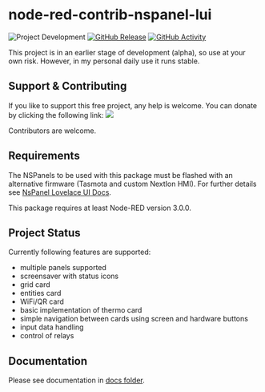 # node-red-contrib-nspanel-lui

![Project Development](https://img.shields.io/badge/under-Development-blue)
[![GitHub Release](https://img.shields.io/badge/alpha-releases-blue)](https://github.com/laluz742/node-red-contrib-nspanel-lui/releases)
[![GitHub Activity](https://img.shields.io/github/commit-activity/m/laluz742/node-red-contrib-nspanel-lui)](https://github.com/laluz742/node-red-contrib-nspanel-lui/commits/main)

This project is in an earlier stage of development (alpha), so use at your own risk. However, in my personal daily use it runs stable.

## Support & Contributing

If you like to support this free project, any help is welcome. You can donate by clicking the following link:
<a target="blank" href="https://www.paypal.me/laluz742"><img src="https://img.shields.io/badge/Donate-PayPal-blue.svg"/></a>

Contributors are welcome.

## Requirements

The NSPanels to be used with this package must be flashed with an alternative firmware (Tasmota and custom NextIon HMI). For further details see [NsPanel Lovelace UI Docs](https://docs.nspanel.pky.eu/).

This package requires at least Node-RED version 3.0.0.

## Project Status

Currently following features are supported:

-   multiple panels supported
-   screensaver with status icons
-   grid card
-   entities card
-   WiFi/QR card
-   basic implementation of thermo card
-   simple navigation between cards using screen and hardware buttons
-   input data handling
-   control of relays

## Documentation

Please see documentation in [docs folder](./docs/index.md).
